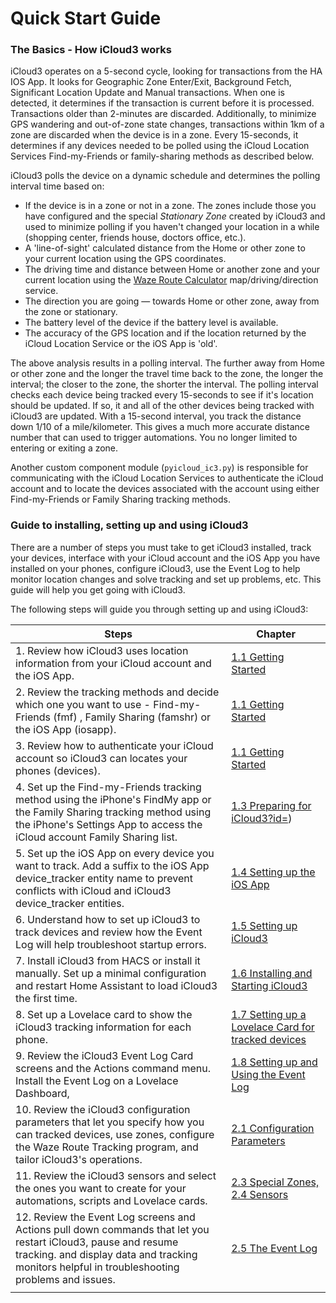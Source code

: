 # Quick Start Guide

### The Basics - How iCloud3 works

iCloud3 operates on a 5-second cycle, looking for transactions from the HA IOS App. It looks for Geographic Zone Enter/Exit, Background Fetch, Significant Location Update and Manual transactions. When one is detected, it determines if the transaction is current before it is processed. Transactions older than 2-minutes are discarded. Additionally, to minimize GPS wandering and out-of-zone state changes, transactions within 1km of a zone are discarded when the device is in a zone.  Every 15-seconds, it determines if any devices needed to be polled using the iCloud Location Services Find-my-Friends or family-sharing methods as described below.

iCloud3 polls the device on a dynamic schedule and determines the polling interval time based on:

- If the device is in a zone or not in a zone. The zones include those you have configured and the special *Stationary Zone* created by iCloud3 and used to minimize polling if you haven't changed your location in a while (shopping center, friends house, doctors office, etc.).
- A 'line-of-sight' calculated distance from the Home or other zone to your current location using the GPS coordinates.
- The driving time and distance between Home or another zone and your current location using the [Waze Route Calculator](http://www.waze.com) map/driving/direction service.
- The direction you are going — towards Home or other zone, away from the zone or stationary.
- The battery level of the device if the battery level is available.
- The accuracy of the GPS location and if the location returned by the iCloud Location Service or the iOS App is 'old'.

The above analysis results in a polling interval. The further away from Home or other zone and the longer the travel time back to the zone, the longer the interval; the closer to the zone, the shorter the interval. The polling interval checks each device being tracked every 15-seconds to see if it's location should be updated. If so, it and all of the other devices being tracked with iCloud3 are updated. With a 15-second interval, you track the distance down 1/10 of a mile/kilometer. This gives a much more accurate distance number that can used to trigger automations. You no longer limited to entering or exiting a zone. 

Another custom component module (`pyicloud_ic3.py`) is responsible for communicating with the iCloud Location Services to authenticate the iCloud account and to locate the devices associated with the account using either Find-my-Friends or Family Sharing tracking methods.

### Guide to installing, setting up and using iCloud3

There are a number of steps you must take to get iCloud3 installed, track your devices, interface with your iCloud account and the iOS App you have installed on your phones, configure iCloud3, use the Event Log to help monitor location changes and solve tracking and set up problems, etc. This guide will help you get going with iCloud3. 

The following steps will guide you through setting up and using iCloud3:

| Steps                                                        | Chapter                                                |
| ------------------------------------------------------------ | ------------------------------------------------------ |
| 1. Review how iCloud3 uses location information from your iCloud account and the iOS App. | [1.1 Getting Started]()                                |
| 2. Review the tracking methods and decide which one you want to use - Find-my-Friends (fmf) , Family Sharing (famshr) or the iOS App (iosapp). | [1.1 Getting Started]()                                |
| 3. Review how to authenticate your iCloud account so iCloud3 can locates your phones (devices). | [1.1 Getting Started]()                                |
| 4. Set up the Find-my-Friends tracking method using the iPhone's FindMy app or the Family Sharing tracking method using the iPhone's Settings App to access the iCloud account Family Sharing list. | [1.3 Preparing for iCloud3?id=]())                     |
| 5. Set up the iOS App on every device you want to track. Add a suffix to the iOS App device_tracker entity name to prevent conflicts with iCloud and iCloud3 device_tracker entities. | [1.4 Setting up the iOS App]()                         |
| 6. Understand how to set up iCloud3 to track devices and review how the Event Log will help troubleshoot startup errors. | [1.5 Setting up iCloud3]()                             |
| 7. Install iCloud3 from HACS or install it manually. Set up a minimal configuration and restart Home Assistant to load iCloud3 the first time. | [1.6 Installing and Starting iCloud3]()                |
| 8. Set up a Lovelace card to show the iCloud3 tracking information for each phone. | [1.7 Setting up a Lovelace Card for tracked devices]() |
| 9. Review the iCloud3 Event Log Card screens and the Actions command menu. Install the Event Log on a Lovelace Dashboard, | [1.8 Setting up and Using the Event Log]()             |
| 10. Review the iCloud3 configuration parameters that let you specify how you can tracked devices, use zones, configure the Waze Route Tracking program, and tailor iCloud3's operations. | [2.1  Configuration Parameters]()                      |
| 11. Review the iCloud3 sensors and select the ones you want to create for your automations, scripts and Lovelace cards. | [2.3 Special Zones, 2.4 Sensors]()                     |
| 12. Review the Event Log screens and Actions pull down commands that let you restart iCloud3, pause and resume tracking. and display data and tracking monitors helpful in troubleshooting problems and issues. | [2.5 The Event Log]()                                  |
|                                                              |                                                        |